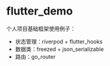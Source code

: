 # flutter_demo

个人项目基础框架使用例子：
- 状态管理：riverpod + flutter_hooks
- 数据类：freezed + json_serializable
- 路由：go_router

